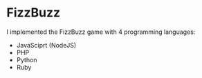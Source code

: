 FizzBuzz
========

I implemented the FizzBuzz game with 4 programming languages:

* JavaSciprt (NodeJS)
* PHP
* Python
* Ruby
